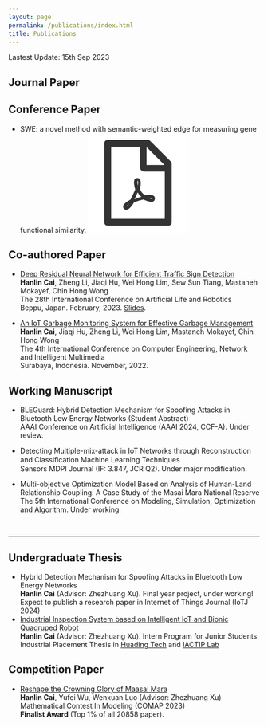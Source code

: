 ```yaml
---
layout: page
permalink: /publications/index.html
title: Publications
---
```


Lastest Update: 15th Sep 2023&nbsp;  
<!-- [中文版本 (Chinese Version)](https://caihanlin.com/file/publications-zh/) -->

## Journal Paper

## Conference Paper
- SWE: a novel method with semantic-weighted edge for measuring gene functional similarity. <a href="/files/1.2020.11SWE.pdf"><img src="/images/pdf.png"></a>
## Co-authored Paper

- [Deep Residual Neural Network for Efficient Traffic Sign Detection](https://www.researchgate.net/publication/369505759)<br>**Hanlin Cai**, Zheng Li, Jiaqi Hu, Wei Hong Lim, Sew Sun Tiang, Mastaneh Mokayef, Chin Hong Wong<br>The 28th International Conference on Artificial Life and Robotics<br>Beppu, Japan. February, 2023. [Slides](https://caihanlin.com/mypaper/slides/2023-ICAROB-Pre.pdf).<br>

- [An IoT Garbage Monitoring System for Effective Garbage Management](https://ieeexplore.ieee.org/abstract/document/10037387)<br>**Hanlin Cai**, Jiaqi Hu, Zheng Li, Wei Hong Lim, Mastaneh Mokayef, Chin Hong Wong<br>The 4th International Conference on Computer Engineering, Network and Intelligent Multimedia<br>Surabaya, Indonesia. November, 2022.<br>

## Working Manuscript

- BLEGuard: Hybrid Detection Mechanism for Spoofing Attacks in Bluetooth Low Energy Networks (Student Abstract)<br>AAAI Conference on Artificial Intelligence (AAAI 2024, CCF-A). Under review.<br>

- Detecting Multiple-mix-attack in IoT Networks through Reconstruction and Classiﬁcation Machine Learning Techniques<br>Sensors MDPI Journal (IF: 3.847, JCR Q2). Under major modification.<br>

- Multi-objective Optimization Model Based on Analysis of Human-Land Relationship Coupling: A Case Study of the Masai Mara National Reserve<br>The 5th International Conference on Modeling, Simulation, Optimization and Algorithm. Under working.

  <br>

---

## Undergraduate Thesis

- Hybrid Detection Mechanism for Spoofing Attacks in Bluetooth Low Energy Networks<br>**Hanlin Cai** (Advisor: Zhezhuang Xu). Final year project, under working!<br>Expect to publish a research paper in Internet of Things Journal (IoTJ 2024)
- [Industrial Inspection System based on Intelligent IoT and Bionic Quadruped Robot](https://caihanlin.com/mypaper/thesis/IP-thesis.pdf)<br>**Hanlin Cai** (Advisor: Zhezhuang Xu). Intern Program for Junior Students.<br>Industrial Placement Thesis in [Huading Tech](http://www.hdim.com.cn/) and [IACTIP Lab](https://dqxy.fzu.edu.cn/info/1023/2571.htm)<br>

## Competition Paper

- [Reshape the Crowning Glory of Maasai Mara](https://caihanlin.com/mypaper/modeling/202302COMAP.pdf)<br>**Hanlin Cai**, Yufei Wu, Wenxuan Luo (Advisor: Zhezhuang Xu)<br>Mathematical Contest In Modeling (COMAP 2023)<br>**Finalist Award** (Top 1% of all 20858 paper).<br>
